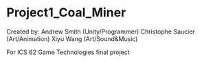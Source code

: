 # Project1_Coal_Miner

Created by:
  Andrew Smith (Unity/Programmer)
  Christophe Saucier (Art/Animation)
  Xiyu Wang (Art/Sound&Music)
  
For ICS 62 Game Technologies final project
